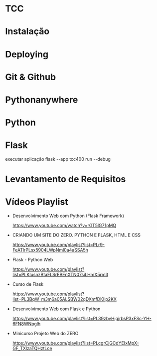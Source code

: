 
# TCC

# Instalação

# Deploying

# Git & Github

# Pythonanywhere

# Python

# Flask

executar aplicação
flask --app tcc400 run --debug


# Levantamento de Requisitos

# Vídeos Playlist
-  Desenvolvimento Web com Python (Flask Framework) 

    https://www.youtube.com/watch?v=rGT5lG71pMQ

-  CRIANDO UM SITE DO ZERO. PYTHON E FLASK, HTML E CSS 

    https://www.youtube.com/playlist?list=PLr9-FeATlrPLsx5904LWpNml0a4aSSA5h

-  Flask - Python Web 

    https://www.youtube.com/playlist?list=PLKIusnzBtaELSrEBEnXTN07siLHmX5rm3

-  Curso de Flask 

    https://www.youtube.com/playlist?list=PL3BqW_m3m6a05ALSBW02qDXmfDKIip2KX

-  Desenvolvimento Web com Flask e Python 

    https://www.youtube.com/playlist?list=PL39zbyHjgjrbsP3xFSc-YH-6FN8WNpglh

-  Minicurso Projeto Web do ZERO 

    https://www.youtube.com/playlist?list=PLcgrCjGCdYEIxMpX-GF_TXlzaTQHztLce